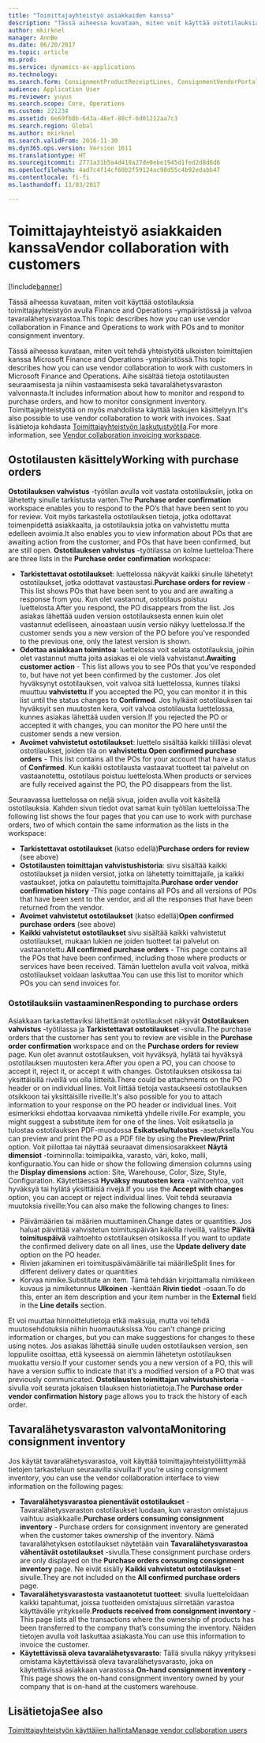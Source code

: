 ```yaml
---
title: "Toimittajayhteistyö asiakkaiden kanssa"
description: "Tässä aiheessa kuvataan, miten voit käyttää ostotilauksia toimittajayhteistyön avulla Finance and Operations -ympäristössä ja valvoa tavaralähetysvarastoa."
author: mkirknel
manager: AnnBe
ms.date: 06/20/2017
ms.topic: article
ms.prod: 
ms.service: dynamics-ax-applications
ms.technology: 
ms.search.form: ConsignmentProductReceiptLines, ConsignmentVendorPortalOnHand, PurchVendorPortalConfirmedOrders, PurchVendorPortalOriginalOrder, PurchVendorPortalResponsesHistoryList, PurchVendorPortalResponsesPart
audience: Application User
ms.reviewer: yuyus
ms.search.scope: Core, Operations
ms.custom: 221234
ms.assetid: 6e69fb8b-6d3a-46ef-88cf-6d01212aa7c3
ms.search.region: Global
ms.author: mkirknel
ms.search.validFrom: 2016-11-30
ms.dyn365.ops.version: Version 1611
ms.translationtype: HT
ms.sourcegitcommit: 2771a31b5a4d418a27de0ebe1945d1fed2d8d6d6
ms.openlocfilehash: 4ad7c4f14cf60b2f59124ac98d55c4b92edabb47
ms.contentlocale: fi-fi
ms.lasthandoff: 11/03/2017

---
```


# <a name="vendor-collaboration-with-customers"></a><span data-ttu-id="dc269-103">Toimittajayhteistyö asiakkaiden kanssa</span><span class="sxs-lookup"><span data-stu-id="dc269-103">Vendor collaboration with customers</span></span>

[!include[banner](../includes/banner.md)]


<span data-ttu-id="dc269-104">Tässä aiheessa kuvataan, miten voit käyttää ostotilauksia toimittajayhteistyön avulla Finance and Operations -ympäristössä ja valvoa tavaralähetysvarastoa.</span><span class="sxs-lookup"><span data-stu-id="dc269-104">This topic describes how you can use vendor collaboration in Finance and Operations to work with POs and to monitor consignment inventory.</span></span>

<span data-ttu-id="dc269-105">Tässä aiheessa kuvataan, miten voit tehdä yhteistyötä ulkoisten toimittajien kanssa Microsoft Finance and Operations -ympäristössä.</span><span class="sxs-lookup"><span data-stu-id="dc269-105">This topic describes how you can use vendor collaboration to work with customers in Microsoft Finance and Operations.</span></span> <span data-ttu-id="dc269-106">Aihe sisältää tietoja ostotilausten seuraamisesta ja niihin vastaamisesta sekä tavaralähetysvaraston valvonnasta.</span><span class="sxs-lookup"><span data-stu-id="dc269-106">It includes information about how to monitor and respond to purchase orders, and how to monitor consignment inventory.</span></span> <span data-ttu-id="dc269-107">Toimittajayhteistyötä on myös mahdollista käyttää laskujen käsittelyyn.</span><span class="sxs-lookup"><span data-stu-id="dc269-107">It's also possible to use vendor collaboration to work with invoices.</span></span> <span data-ttu-id="dc269-108">Saat lisätietoja kohdasta [Toimittajayhteistyön laskutustyötila](../../financials/accounts-payable/vendor-portal-invoicing-workspace.md).</span><span class="sxs-lookup"><span data-stu-id="dc269-108">For more information, see [Vendor collaboration invoicing workspace](../../financials/accounts-payable/vendor-portal-invoicing-workspace.md).</span></span>

## <a name="working-with-purchase-orders"></a><span data-ttu-id="dc269-109">Ostotilausten käsittely</span><span class="sxs-lookup"><span data-stu-id="dc269-109">Working with purchase orders</span></span>
<span data-ttu-id="dc269-110">**Ostotilauksen vahvistus** -työtilan avulla voit vastata ostotilauksiin, jotka on lähetetty sinulle tarkistusta varten.</span><span class="sxs-lookup"><span data-stu-id="dc269-110">The **Purchase order confirmation** workspace enables you to respond to the PO’s that have been sent to you for review.</span></span> <span data-ttu-id="dc269-111">Voit myös tarkastella ostotilauksen tietoja, jotka odottavat toimenpidettä asiakkaalta, ja ostotilauksia jotka on vahvistettu mutta edelleen avoimia.</span><span class="sxs-lookup"><span data-stu-id="dc269-111">It also enables you to view information about POs that are awaiting action from the customer, and POs that have been confirmed, but are still open.</span></span> <span data-ttu-id="dc269-112">**Ostotilauksen vahvistus** -työtilassa on kolme luetteloa:</span><span class="sxs-lookup"><span data-stu-id="dc269-112">There are three lists in the **Purchase order confirmation** workspace:</span></span>

-   <span data-ttu-id="dc269-113">**Tarkistettavat ostotilaukset**: luettelossa näkyvät kaikki sinulle lähetetyt ostotilaukset, jotka odottavat vastaustasi.</span><span class="sxs-lookup"><span data-stu-id="dc269-113">**Purchase orders for review** -This list shows POs that have been sent to you and are awaiting a response from you.</span></span> <span data-ttu-id="dc269-114">Kun olet vastannut, ostotilaus poistuu luettelosta.</span><span class="sxs-lookup"><span data-stu-id="dc269-114">After you respond, the PO disappears from the list.</span></span> <span data-ttu-id="dc269-115">Jos asiakas lähettää uuden version ostotilauksesta ennen kuin olet vastannut edelliseen, ainoastaan uusin versio näkyy luettelossa.</span><span class="sxs-lookup"><span data-stu-id="dc269-115">If the customer sends you a new version of the PO before you’ve responded to the previous one, only the latest version is shown.</span></span>
-   <span data-ttu-id="dc269-116">**Odottaa asiakkaan toimintoa**: luettelossa voit selata ostotilauksia, joihin olet vastannut mutta joita asiakas ei ole vielä vahvistanut.</span><span class="sxs-lookup"><span data-stu-id="dc269-116">**Awaiting customer action** - This list allows you to see POs that you’ve responded to, but have not yet been confirmed by the customer.</span></span> <span data-ttu-id="dc269-117">Jos olet hyväksynyt ostotilauksen, voit valvoa sitä luettelossa, kunnes tilaksi muuttuu **vahvistettu**.</span><span class="sxs-lookup"><span data-stu-id="dc269-117">If you accepted the PO, you can monitor it in this list until the status changes to **Confirmed**.</span></span> <span data-ttu-id="dc269-118">Jos hylkäsit ostotilauksen tai hyväksyit sen muutosten kera, voit valvoa ostotilausta luettelossa, kunnes asiakas lähettää uuden version.</span><span class="sxs-lookup"><span data-stu-id="dc269-118">If you rejected the PO or accepted it with changes, you can monitor the PO here until the customer sends a new version.</span></span>
-   <span data-ttu-id="dc269-119">**Avoimet vahvistetut ostotilaukset**: luettelo sisältää kaikki tililläsi olevat ostotilaukset, joiden tila on **vahvistettu**.</span><span class="sxs-lookup"><span data-stu-id="dc269-119">**Open confirmed purchase orders** - This list contains all the POs for your account that have a status of **Confirmed**.</span></span> <span data-ttu-id="dc269-120">Kun kaikki ostotilausta vastaavat tuotteet tai palvelut on vastaanotettu, ostotilaus poistuu luettelosta.</span><span class="sxs-lookup"><span data-stu-id="dc269-120">When products or services are fully received against the PO, the PO disappears from the list.</span></span>

<span data-ttu-id="dc269-121">Seuraavassa luettelossa on neljä sivua, joiden avulla voit käsitellä ostotilauksia. Kahden sivun tiedot ovat samat kuin työtilan luetteloissa:</span><span class="sxs-lookup"><span data-stu-id="dc269-121">The following list shows the four pages that you can use to work with purchase orders, two of which contain the same information as the lists in the workspace:</span></span>

-   <span data-ttu-id="dc269-122">**Tarkistettavat ostotilaukset** (katso edellä)</span><span class="sxs-lookup"><span data-stu-id="dc269-122">**Purchase orders for review** (see above)</span></span>
-   <span data-ttu-id="dc269-123">**Ostotilausten toimittajan vahvistushistoria**: sivu sisältää kaikki ostotilaukset ja niiden versiot, jotka on lähetetty toimittajalle, ja kaikki vastaukset, jotka on palautettu toimittajalta.</span><span class="sxs-lookup"><span data-stu-id="dc269-123">**Purchase order vendor confirmation history** -This page contains all POs and all versions of POs that have been sent to the vendor, and all the responses that have been returned from the vendor.</span></span>
-   <span data-ttu-id="dc269-124">**Avoimet vahvistetut ostotilaukset** (katso edellä)</span><span class="sxs-lookup"><span data-stu-id="dc269-124">**Open confirmed purchase orders** (see above)</span></span>
-   <span data-ttu-id="dc269-125">**Kaikki vahvistetut ostotilaukset** sivu sisältää kaikki vahvistetut ostotilaukset, mukaan lukien ne joiden tuotteet tai palvelut on vastaanotettu.</span><span class="sxs-lookup"><span data-stu-id="dc269-125">**All confirmed purchase orders** - This page contains all the POs that have been confirmed, including those where products or services have been received.</span></span> <span data-ttu-id="dc269-126">Tämän luettelon avulla voit valvoa, mitkä ostotilaukset voidaan laskuttaa.</span><span class="sxs-lookup"><span data-stu-id="dc269-126">You can use this list to monitor which POs you can send invoices for.</span></span>

### <a name="responding-to-purchase-orders"></a><span data-ttu-id="dc269-127">Ostotilauksiin vastaaminen</span><span class="sxs-lookup"><span data-stu-id="dc269-127">Responding to purchase orders</span></span>

<span data-ttu-id="dc269-128">Asiakkaan tarkastettaviksi lähettämät ostotilaukset näkyvät **Ostotilauksen vahvistus** -työtilassa ja **Tarkistettavat ostotilaukset** -sivulla.</span><span class="sxs-lookup"><span data-stu-id="dc269-128">The purchase orders that the customer has sent you to review are visible in the **Purchase order confirmation** workspace and on the **Purchase orders for review** page.</span></span> <span data-ttu-id="dc269-129">Kun olet avannut ostotilauksen, voit hyväksyä, hylätä tai hyväksyä ostotilauksen muutosten kera.</span><span class="sxs-lookup"><span data-stu-id="dc269-129">After you open a PO, you can choose to accept it, reject it, or accept it with changes.</span></span> <span data-ttu-id="dc269-130">Ostotilauksen otsikossa tai yksittäisillä riveillä voi olla liitteitä.</span><span class="sxs-lookup"><span data-stu-id="dc269-130">There could be attachments on the PO header or on individual lines.</span></span> <span data-ttu-id="dc269-131">Voit liittää tietoja vastaukseesi ostotilauksen otsikkoon tai yksittäisille riveille.</span><span class="sxs-lookup"><span data-stu-id="dc269-131">It's also possible for you to attach information to your response on the PO header or individual lines.</span></span> <span data-ttu-id="dc269-132">Voit esimerkiksi ehdottaa korvaavaa nimikettä yhdelle riville.</span><span class="sxs-lookup"><span data-stu-id="dc269-132">For example, you might suggest a substitute item for one of the lines.</span></span> <span data-ttu-id="dc269-133">Voit esikatsella ja tulostaa ostotilauksen PDF-muodossa **Esikatselu/tulostus** -asetuksella.</span><span class="sxs-lookup"><span data-stu-id="dc269-133">You can preview and print the PO as a PDF file by using the **Preview/Print** option.</span></span> <span data-ttu-id="dc269-134">Voit piilottaa tai näyttää seuraavat dimensiosarakkeet **Näytä dimensiot** -toiminnolla: toimipaikka, varasto, väri, koko, malli, konfiguraatio.</span><span class="sxs-lookup"><span data-stu-id="dc269-134">You can hide or show the following dimension columns using the **Display dimensions** action: Site, Warehouse, Color, Size, Style, Configuration.</span></span> <span data-ttu-id="dc269-135">Käytettäessä **Hyväksy muutosten kera** -vaihtoehtoa, voit hyväksyä tai hylätä yksittäisiä rivejä.</span><span class="sxs-lookup"><span data-stu-id="dc269-135">If you use the **Accept with changes** option, you can accept or reject individual lines.</span></span> <span data-ttu-id="dc269-136">Voit tehdä seuraavia muutoksia riveille:</span><span class="sxs-lookup"><span data-stu-id="dc269-136">You can also make the following changes to lines:</span></span>

-   <span data-ttu-id="dc269-137">Päivämäärien tai määrien muuttaminen.</span><span class="sxs-lookup"><span data-stu-id="dc269-137">Change dates or quantities.</span></span> <span data-ttu-id="dc269-138">Jos haluat päivittää vahvistetun toimituspäivän kaikilla riveillä, valitse **Päivitä toimituspäivä** vaihtoehto ostotilauksen otsikossa.</span><span class="sxs-lookup"><span data-stu-id="dc269-138">If you want to update the confirmed delivery date on all lines, use the **Update delivery date** option on the PO header.</span></span>
-   <span data-ttu-id="dc269-139">Rivien jakaminen eri toimituspäivämäärille tai määrille</span><span class="sxs-lookup"><span data-stu-id="dc269-139">Split lines for different delivery dates or quantities</span></span>
-   <span data-ttu-id="dc269-140">Korvaa nimike.</span><span class="sxs-lookup"><span data-stu-id="dc269-140">Substitute an item.</span></span> <span data-ttu-id="dc269-141">Tämä tehdään kirjoittamalla nimikkeen kuvaus ja nimiketunnus **Ulkoinen** -kenttään **Rivin tiedot** -osaan.</span><span class="sxs-lookup"><span data-stu-id="dc269-141">To do this, enter an item description and your item number in the **External** field in the **Line details** section.</span></span>

<span data-ttu-id="dc269-142">Et voi muuttaa hinnoittelutietoja etkä maksuja, mutta voi tehdä muutosehdotuksia niihin huomautuksissa.</span><span class="sxs-lookup"><span data-stu-id="dc269-142">You can't change pricing information or charges, but you can make suggestions for changes to these using notes.</span></span> <span data-ttu-id="dc269-143">Jos asiakas lähettää sinulle uuden ostotilauksen version, sen loppuliite osoittaa, että kyseessä on aiemmin lähetetyn ostotilauksen muokattu versio.</span><span class="sxs-lookup"><span data-stu-id="dc269-143">If your customer sends you a new version of a PO, this will have a version suffix to indicate that it’s a modified version of a PO that was previously communicated.</span></span> <span data-ttu-id="dc269-144">**Ostotilausten toimittajan vahvistushistoria** -sivulla voit seurata jokaisen tilauksen historiatietoja.</span><span class="sxs-lookup"><span data-stu-id="dc269-144">The **Purchase order vendor confirmation history** page allows you to track the history of each order.</span></span>

## <a name="monitoring-consignment-inventory"></a><span data-ttu-id="dc269-145">Tavaralähetysvaraston valvonta</span><span class="sxs-lookup"><span data-stu-id="dc269-145">Monitoring consignment inventory</span></span>
<span data-ttu-id="dc269-146">Jos käytät tavaralähetysvarastoa, voit käyttää toimittajayhteistyöliittymää tietojen tarkasteluun seuraavilla sivuilla:</span><span class="sxs-lookup"><span data-stu-id="dc269-146">If you’re using consignment inventory, you can use the vendor collaboration interface to view information on the following pages:</span></span>

-   <span data-ttu-id="dc269-147">**Tavaralähetysvarastoa pienentävät ostotilaukset** - Tavaralähetysvaraston ostotilaukset luodaan, kun varaston omistajuus vaihtuu asiakkaalle.</span><span class="sxs-lookup"><span data-stu-id="dc269-147">**Purchase orders consuming consignment inventory** - Purchase orders for consignment inventory are generated when the customer takes ownership of the inventory.</span></span> <span data-ttu-id="dc269-148">Nämä tavaralähetyksen ostotilaukset näytetään vain **Tavaralähetysvarastoa vähentävät ostotilaukset** -sivulla.</span><span class="sxs-lookup"><span data-stu-id="dc269-148">These consignment purchase orders are only displayed on the **Purchase orders consuming consignment inventory** page.</span></span> <span data-ttu-id="dc269-149">Ne eivät sisälly **Kaikki vahvistetut ostotilaukset** -sivulle.</span><span class="sxs-lookup"><span data-stu-id="dc269-149">They are not included on the **All confirmed purchase orders** page.</span></span>
-   <span data-ttu-id="dc269-150">**Tavaralähetysvarastosta vastaanotetut tuotteet**: sivulla luetteloidaan kaikki tapahtumat, joissa tuotteiden omistajuus siirretään varastoa käyttävälle yritykselle.</span><span class="sxs-lookup"><span data-stu-id="dc269-150">**Products received from consignment inventory** - This page lists all the transactions where the ownership of products has been transferred to the company that’s consuming the inventory.</span></span> <span data-ttu-id="dc269-151">Näiden tietojen avulla voit laskuttaa asiakasta.</span><span class="sxs-lookup"><span data-stu-id="dc269-151">You can use this information to invoice the customer.</span></span>
-   <span data-ttu-id="dc269-152">**Käytettävissä oleva tavaralähetysvarasto**: Tällä sivulla näkyy yrityksesi omistama käytettävissä oleva tavaralähetysvarasto, joka on käytettävissä asiakkaan varastossa.</span><span class="sxs-lookup"><span data-stu-id="dc269-152">**On-hand consignment inventory** - This page shows the on-hand consignment inventory owned by your company that is on-hand at the customers warehouse.</span></span>


<a name="see-also"></a><span data-ttu-id="dc269-153">Lisätietoja</span><span class="sxs-lookup"><span data-stu-id="dc269-153">See also</span></span>
--------

[<span data-ttu-id="dc269-154">Toimittajayhteistyön käyttäjien hallinta</span><span class="sxs-lookup"><span data-stu-id="dc269-154">Manage vendor collaboration users</span></span>](manage-vendor-collaboration-users.md)




